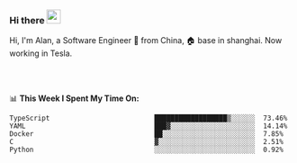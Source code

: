 ### Hi there <img src="https://media.giphy.com/media/hvRJCLFzcasrR4ia7z/giphy.gif" width="25px">

<!-- ![visitors](https://visitor-badge.glitch.me/badge?page_id=dislfyer.dislfyer) -->

Hi, I'm Alan, a Software Engineer 🚀 from China, 🏠 base in shanghai. Now working in Tesla.

<br/>
<br/>

📊 **This Week I Spent My Time On:**


<!--START_SECTION:waka-->

```text
TypeScript                          ██████████████████▒░░░░░░  73.46%
YAML                                ███▓░░░░░░░░░░░░░░░░░░░░░  14.14%
Docker                              ██░░░░░░░░░░░░░░░░░░░░░░░  7.85%
C                                   ▓░░░░░░░░░░░░░░░░░░░░░░░░  2.51%
Python                              ░░░░░░░░░░░░░░░░░░░░░░░░░  0.92%
```

<!--END_SECTION:waka-->

<!--
**About Me:**
 -->
